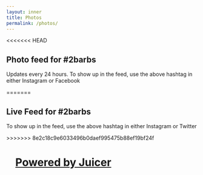 ```yaml
---
layout: inner
title: Photos
permalink: /photos/
---
```

<<<<<<< HEAD
<div class="col-md-10 col-md-offset-1">
    <h2>Photo feed for #2barbs</h2>
    <p>Updates every 24 hours. To show up in the feed, use the above hashtag in either Instagram or Facebook</p>
</div>
<div class="col-md-12 feed">
=======

<div class="feed">
    <h2>Live Feed for #2barbs</h2>
    <p>To show up in the feed, use the above hashtag in either Instagram or Twitter</p>
>>>>>>> 8e2c18c9e6033496b0daef995475b88ef19bf24f
    <script src="//assets.juicer.io/embed.js" type="text/javascript"></script>
    <link href="//assets.juicer.io/embed.css" media="all" rel="stylesheet" type="text/css" />
    <ul class="juicer-feed" data-feed-id="2barbs"><h1 class="referral"><a href="https://www.juicer.io">Powered by Juicer</a></h1></ul>
</div>